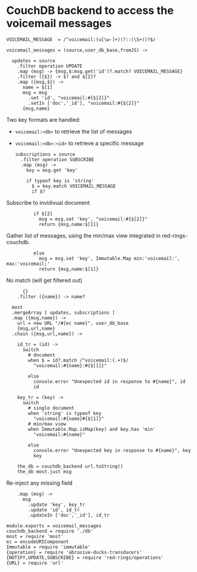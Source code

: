 CouchDB backend to access the voicemail messages
================================================

    VOICEMAIL_MESSAGE  = /^voicemail:(u[\w-]+)(?::(\S+))?$/

    voicemail_messages = (source,user_db_base,fromJS) ->

      updates = source
        .filter operation UPDATE
        .map (msg) -> {msg,$:msg.get('id')?.match? VOICEMAIL_MESSAGE}
        .filter ({$}) -> $? and $[2]?
        .map ({msg,$}) ->
          name = $[1]
          msg = msg
            .set 'id', "voicemail:#{$[2]}"
            .setIn ['doc','_id'], "voicemail:#{$[2]}"
          {msg,name}

Two key formats are handled:
- `voicemail:<db>` to retrieve the list of messages
- `voicemail:<db>:<id>` to retrieve a specific message

      subscriptions = source
        .filter operation SUBSCRIBE
        .map (msg) ->
          key = msg.get 'key'

          if typeof key is 'string'
            $ = key.match VOICEMAIL_MESSAGE
            if $?

Subscribe to invidivual document

              if $[2]
                msg = msg.set 'key', "voicemail:#{$[2]}"
                return {msg,name:$[1]}

Gather list of messages, using the min/max view integrated in red-rings-couchdb.

              else
                msg = msg.set 'key', Immutable.Map min:'voicemail:', max:'voicemail;'
                return {msg,name:$[1]}

No match (will get filtered out)

          {}
        .filter ({name}) -> name?

      most
      .mergeArray [ updates, subscriptions ]
      .map ({msg,name}) ->
        url = new URL "/#{ec name}", user_db_base
        {msg,url,name}
      .chain ({msg,url,name}) ->

        id_tr = (id) ->
          switch
            # document
            when $ = id?.match /^voicemail:(.+)$/
              "voicemail:#{name}:#{$[1]}"

            else
              console.error "Unexpected id in response to #{name}", id
              id

        key_tr = (key) ->
          switch
            # single document
            when 'string' is typeof key
              "voicemail:#{name}#{$[1]}"
            # min/max view
            when Immutable.Map.isMap(key) and key.has 'min'
              "voicemail:#{name}"

            else
              console.error "Unexpected key in response to #{name}", key
              key

        the_db = couchdb_backend url.toString()
        the_db most.just msg

Re-inject any missing field

        .map (msg) ->
          msg
            .update 'key', key_tr
            .update 'id', id_tr
            .updateIn ['doc','_id'], id_tr

    module.exports = voicemail_messages
    couchdb_backend = require './db'
    most = require 'most'
    ec = encodeURIComponent
    Immutable = require 'immutable'
    {operation} = require 'abrasive-ducks-transducers'
    {NOTIFY,UPDATE,SUBSCRIBE} = require 'red-rings/operations'
    {URL} = require 'url'
